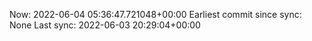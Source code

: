 Now: 2022-06-04 05:36:47.721048+00:00 Earliest commit since sync: None Last sync: 2022-06-03 20:29:04+00:00

